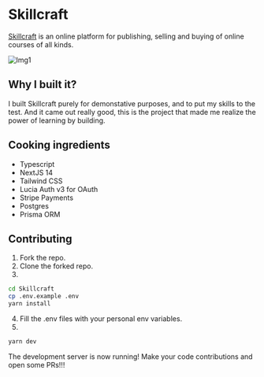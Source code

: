 # Skillcraft

[Skillcraft](https://skillcraft.raunak42.in) is an online platform for publishing, selling and buying of online courses of all kinds.

![Img1](https://github.com/raunak42/Skillcraft/assets/112076541/584e28f1-cc60-4f52-b9f4-0989ad91122e)

## Why I built it?

I built Skillcraft purely for demonstative purposes, and to put my skills to the test. And it came out really good, this is the project that made me realize the power of learning by building. 

## Cooking ingredients 

- Typescript
- NextJS 14
- Tailwind CSS
- Lucia Auth v3 for OAuth
- Stripe Payments
- Postgres
- Prisma ORM 

## Contributing

1. Fork the repo.
2. Clone the forked repo.
3. 
```sh
cd Skillcraft
cp .env.example .env
yarn install
```
4. Fill the .env files with your personal env variables.
5.  
```sh
yarn dev
```
The development server is now running! Make your code contributions and open some PRs!!!
